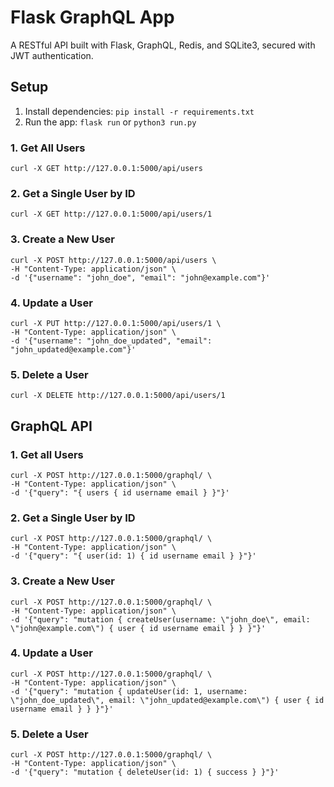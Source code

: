 # Flask GraphQL App

A RESTful API built with Flask, GraphQL, Redis, and SQLite3, secured with JWT authentication.

## Setup
1. Install dependencies: `pip install -r requirements.txt`
2. Run the app: `flask run` or `python3 run.py`

### 1. Get All Users
    curl -X GET http://127.0.0.1:5000/api/users

### 2. Get a Single User by ID
    curl -X GET http://127.0.0.1:5000/api/users/1

### 3. Create a New User
    curl -X POST http://127.0.0.1:5000/api/users \
    -H "Content-Type: application/json" \
    -d '{"username": "john_doe", "email": "john@example.com"}'

### 4. Update a User
    curl -X PUT http://127.0.0.1:5000/api/users/1 \
    -H "Content-Type: application/json" \
    -d '{"username": "john_doe_updated", "email": "john_updated@example.com"}'

### 5. Delete a User
    curl -X DELETE http://127.0.0.1:5000/api/users/1
    

## GraphQL API
### 1. Get all Users
    curl -X POST http://127.0.0.1:5000/graphql/ \
    -H "Content-Type: application/json" \
    -d '{"query": "{ users { id username email } }"}'

### 2. Get a Single User by ID
    curl -X POST http://127.0.0.1:5000/graphql/ \
    -H "Content-Type: application/json" \
    -d '{"query": "{ user(id: 1) { id username email } }"}'

### 3. Create a New User
    curl -X POST http://127.0.0.1:5000/graphql/ \
    -H "Content-Type: application/json" \
    -d '{"query": "mutation { createUser(username: \"john_doe\", email: \"john@example.com\") { user { id username email } } }"}'

### 4. Update a User
    curl -X POST http://127.0.0.1:5000/graphql/ \
    -H "Content-Type: application/json" \
    -d '{"query": "mutation { updateUser(id: 1, username: \"john_doe_updated\", email: \"john_updated@example.com\") { user { id username email } } }"}'

### 5. Delete a User
    curl -X POST http://127.0.0.1:5000/graphql/ \
    -H "Content-Type: application/json" \
    -d '{"query": "mutation { deleteUser(id: 1) { success } }"}'
    